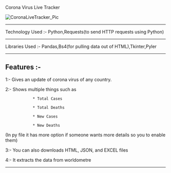 Corona Virus Live Tracker

![CoronaLiveTracker_Pic](https://user-images.githubusercontent.com/94347474/212478525-afa84e1f-2183-4bf1-8e7f-a0b430cb281e.PNG)


-------------------------------------------------------------------------------------------------------------------------------------------------------------------------

Technology Used :- Python,Requests(to send HTTP requests using Python)

-----------------------------------------------------------------------------------------------------------------------------------------------------------------------

Libraries Used :- Pandas,Bs4(for pulling data out of HTML),Tkinter,Pyler

-----------------------------------------------------------------------------------------------------------------------------------------------------------------------

Features :-
----------

1:- Gives an update of corona virus of any country.

2:- Shows multiple things such as 
                
                * Total Cases
                
                * Total Deaths
               
                * New Cases
                
                * New Deaths
   
   (In py file it has more option if someone wants more details so you to enable them)

3:- You can also downloads HTML, JSON, and EXCEL files

4:- It extracts the data from worldometre

-------------------------------------------------------------------------------------------------------------------------------------------------------------------------

